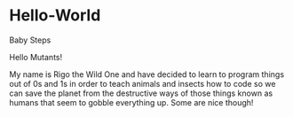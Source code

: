 # Hello-World
Baby Steps

Hello Mutants!

My name is Rigo the Wild One and have decided to learn to program things out of 0s and 1s in order to teach animals and insects how to code so we can save the planet from the destructive ways of those things known as humans that seem to gobble everything up.  Some are nice though!
